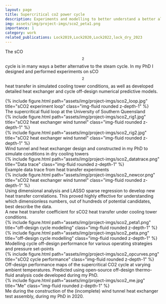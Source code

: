 ```yaml
---
layout: page
title: Supercritical co2 power cycle
description: Experiments and modelling to better understand a better alternative to the steam cycle.
img: assets/img/project-imgs/sco2_peta1.png
importance: 1
category: work
related_publications: Lock2019,Lock2020,Lock2022,lock_dry_2023
---
```


The sCO$$_2$$ cycle is in many ways a better alternative to the steam cycle. In
my PhD I designed and performed experiments on sCO$$_2$$ heat transfer in
simulated cooling tower conditions, as well as developed detailed heat exchanger
and cycle off-design numerical predictive models.


<div class="row">
    <div class="col-sm mt-3 mt-md-0">
        {% include figure.html path="assets/img/project-imgs/sco2_loop.jpg" title="sCO2 experiment loop" class="img-fluid rounded z-depth-1" %}
    </div>
</div>
<div class="caption">
The supercritical fluid loop at the University of Southern Queensland
</div>

<div class="row">
    <div class="col-sm mt-3 mt-md-0">
        {% include figure.html path="assets/img/project-imgs/sco2_rig1.jpg" title="sCO2 heat exchanger wind tunnel" class="img-fluid rounded z-depth-1" %}
    </div>
    <div class="col-sm mt-3 mt-md-0">
        {% include figure.html path="assets/img/project-imgs/sco2_rig2.jpg" title="sCO2 heat exchanger wind tunnel" class="img-fluid rounded z-depth-1" %}
    </div>
</div>
<div class="caption">
    Wind tunnel and heat exchanger design and constructed in my PhD to simulate conditions in dry cooling towers
</div>

<div class="row">
    <div class="col-sm-1 justify-content-between center">
    </div>
    <div class="col-sm-10 justify-content-between center">
        {% include figure.html path="assets/img/project-imgs/sco2_datatrace.png" title="Data trace" class="img-fluid rounded z-depth-1" %}
    </div>
    <div class="col-sm-1 justify-content-between center">
    </div>
</div>

<div class="caption">
    Example data trace from heat transfer experiments
</div>



<div class="row">
    <div class="col-sm-9 mt-3 mt-md-0">
        {% include figure.html path="assets/img/project-imgs/sco2_newcor.png" title="sCO2 heat exchanger wind tunnel" class="img-fluid rounded z-depth-1" %}
    </div>
    <div class="col-sm-3 mt-3 mt-md-0">
        Using dimensional
        analysis and LASSO sparse regression to develop new heat transfer
        correlations. This proved highly effective for
        understanding which dimensionless numbers, out of hundreds of potential
        candidates, best describe the data.
    </div>
</div>
<div class="caption">
    A new heat transfer coefficient for sCO2 heat transfer under cooling tower
    conditions. 
</div>


<div class="row">
    <div class="col-sm mt-3 mt-md-0">
        {% include figure.html path="assets/img/project-imgs/sco2_peta1.png" title="off-design cycle modelling" class="img-fluid rounded z-depth-1" %}
    </div>
    <div class="col-sm mt-3 mt-md-0">
        {% include figure.html path="assets/img/project-imgs/sco2_peta.png" title="off-design cycle modelling" class="img-fluid rounded z-depth-1" %}
    </div>
</div>
<div class="caption">
    Modelling cycle off-design performance for various operating strategies and pressure set-points
</div>

<div class="row">
    <div class="col-sm-12">
        {% include figure.html path="assets/img/project-imgs/sco2_opcurves.png" title="sCO2 cycle performance" class="img-fluid rounded z-depth-1" %}
    </div>
</div>
<div class="caption">
Off-design performance maps of the supercritical CO2 cycle at varying ambient temperatures. Predicted using open-source off-design thermo-fluid analysis code developed during my PhD. 
</div>

<div class="row">
    <div class="col-sm-2 justify-content-between center">
    </div>
    <div class="col-sm-8 justify-content-between center">
        {% include figure.html path="assets/img/project-imgs/sco2_me.jpg" title="Me" class="img-fluid rounded z-depth-1" %}
    </div>
    <div class="col-sm-2 justify-content-between center">
    </div>
</div>

<div class="caption">
    Me during the construction of the (incomplete) wind tunnel heat exchanger test assembly, during my PhD in 2020.
</div>
